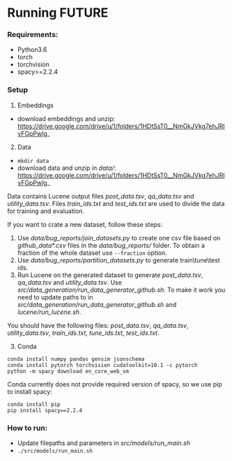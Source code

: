 # Running FUTURE

### Requirements:
* Python3.6
* torch
* torchvision
* spacy>=2.2.4

### Setup
1. Embeddings
* download embeddings and unzip: https://drive.google.com/drive/u/1/folders/1HDtSsT0__NmGkJVkg7ehJRlvFGpPwlg_

2. Data
* `mkdir data`
* download data and unzip in *data/*: https://drive.google.com/drive/u/1/folders/1HDtSsT0__NmGkJVkg7ehJRlvFGpPwlg_

Data contains Lucene output files *post_data.tsv*, *qa_data.tsv* and *utility_data.tsv*. Files *train_ids.txt* and *test_ids.txt*
are used to divide the data for training and evaluation.

If you want to crate a new dataset, follow these steps:
1. Use *data/bug_reports/join_datasets.py* to create one csv file based on _github_data*.csv_ files 
in the *data/bug_reports/* folder. To obtain a fraction of the whole dataset use `--fraction` option.
2. Use *data/bug_reports/partition_datasets.py* to generate train\tune\test ids.
3. Run Lucene on the generated dataset to generate *post_data.tsv*, *qa_data.tsv* and *utility_data.tsv*. Use 
*src/data_generation/run_data_generator_github.sh*. To make it work you need to update paths to in 
*src/data_generation/run_data_generator_github.sh* and *lucene/run_lucene.sh*.

You should have the following files: *post_data.tsv*, *qa_data.tsv*, *utility_data.tsv*, *train_ids.txt*, 
*tune_ids.txt*, *test_ids.txt*.

3. Conda

```
conda install numpy pandas gensim jsonschema
conda install pytorch torchvision cudatoolkit=10.1 -c pytorch
python -m spacy download en_core_web_sm
```

Conda currently does not provide required version of spacy, so we use pip to install spacy:

```
conda install pip
pip install spacy==2.2.4
```

### How to run: 

* Update filepaths and parameters in *src/models/run_main.sh*
* `./src/models/run_main.sh`
